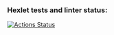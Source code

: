 ### Hexlet tests and linter status:
[![Actions Status](https://github.com/mnogom/python-project-lvl3/workflows/hexlet-check/badge.svg)](https://github.com/mnogom/python-project-lvl3/actions)